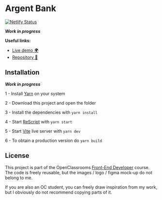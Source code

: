# Argent Bank

[![Netlify Status](https://api.netlify.com/api/v1/badges/509a50b6-fb7b-4ac2-8fe1-224373ba9189/deploy-status)](https://app.netlify.com/sites/frosty-jackson-8f2a78/deploys)

***Work in progress***

**Useful links:**
- [Live demo 🌍](https://oc-p13.goulven-clech.dev) 
- [Repository 📖](https://github.com/GoulvenC/GoulvenClech_13_08102021)

## Installation

***Work in progress***

1 - Install [Yarn](https://yarnpkg.com/) on your system

2 - Download this project and open the folder

3 - Install the dependencies with `yarn install`

4 - Start [ReScript](https://rescript-lang.org/) with `yarn start`

5 - Start [Vite](https://vitejs.dev/) live server with `yarn dev`

6 - To obtain a production version do `yarn build`

## License

This project is part of the OpenClassrooms [Front-End Developer](https://openclassrooms.com/fr/paths/314-developpeur-front-end) course. The code is freely reusable, but the images / logo / figma mock-up do not belong to me.

If you are also an OC student, you can freely draw inspiration from my work, but I obviously do not recommend copying parts of it.
